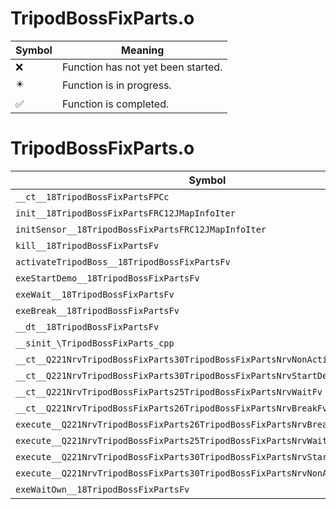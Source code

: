 # TripodBossFixParts.o
| Symbol | Meaning 
| ------------- | ------------- 
| :x: | Function has not yet been started. 
| :eight_pointed_black_star: | Function is in progress. 
| :white_check_mark: | Function is completed. 


# TripodBossFixParts.o
| Symbol | Decompiled? |
| ------------- | ------------- |
| `__ct__18TripodBossFixPartsFPCc` | :x: |
| `init__18TripodBossFixPartsFRC12JMapInfoIter` | :x: |
| `initSensor__18TripodBossFixPartsFRC12JMapInfoIter` | :x: |
| `kill__18TripodBossFixPartsFv` | :x: |
| `activateTripodBoss__18TripodBossFixPartsFv` | :x: |
| `exeStartDemo__18TripodBossFixPartsFv` | :x: |
| `exeWait__18TripodBossFixPartsFv` | :x: |
| `exeBreak__18TripodBossFixPartsFv` | :x: |
| `__dt__18TripodBossFixPartsFv` | :x: |
| `__sinit_\TripodBossFixParts_cpp` | :x: |
| `__ct__Q221NrvTripodBossFixParts30TripodBossFixPartsNrvNonActiveFv` | :x: |
| `__ct__Q221NrvTripodBossFixParts30TripodBossFixPartsNrvStartDemoFv` | :x: |
| `__ct__Q221NrvTripodBossFixParts25TripodBossFixPartsNrvWaitFv` | :x: |
| `__ct__Q221NrvTripodBossFixParts26TripodBossFixPartsNrvBreakFv` | :x: |
| `execute__Q221NrvTripodBossFixParts26TripodBossFixPartsNrvBreakCFP5Spine` | :x: |
| `execute__Q221NrvTripodBossFixParts25TripodBossFixPartsNrvWaitCFP5Spine` | :x: |
| `execute__Q221NrvTripodBossFixParts30TripodBossFixPartsNrvStartDemoCFP5Spine` | :x: |
| `execute__Q221NrvTripodBossFixParts30TripodBossFixPartsNrvNonActiveCFP5Spine` | :x: |
| `exeWaitOwn__18TripodBossFixPartsFv` | :x: |
